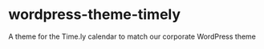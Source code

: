 wordpress-theme-timely
======================

A theme for the Time.ly calendar to match our corporate WordPress theme

